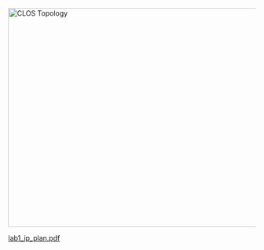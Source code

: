 
<img width="856" height="447" alt="CLOS Topology" src="https://github.com/user-attachments/assets/2cec1e62-7e40-4515-90d7-f09c9b1897f7" />

[lab1_ip_plan.pdf](https://github.com/user-attachments/files/21843737/lab1_ip_plan.pdf)
